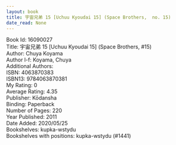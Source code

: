 ```yaml
---
layout: book
title: 宇宙兄弟 15 [Uchuu Kyoudai 15] (Space Brothers,  no. 15)
date_read: None
---
```


Book Id: 16090027<br />
Title: 宇宙兄弟 15 [Uchuu Kyoudai 15] (Space Brothers, #15)<br />
Author: Chuya Koyama<br />
Author l-f: Koyama, Chuya<br />
Additional Authors: <br />
ISBN: 4063870383<br />
ISBN13: 9784063870381<br />
My Rating: 0<br />
Average Rating: 4.35<br />
Publisher: Kōdansha<br />
Binding: Paperback<br />
Number of Pages: 220<br />
Year Published: 2011<br />
Date Added: 2020/05/25<br />
Bookshelves: kupka-wstydu<br />
Bookshelves with positions: kupka-wstydu (#1441)<br />

